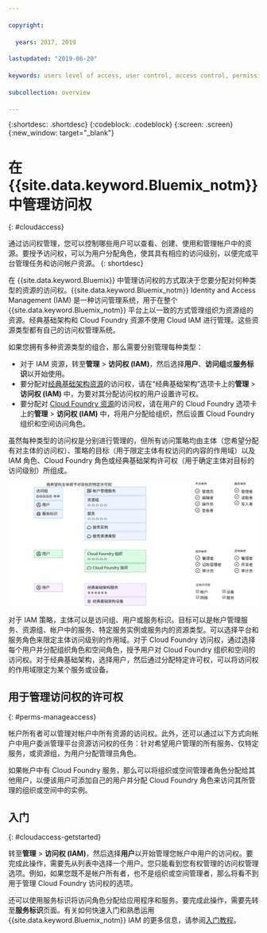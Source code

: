 ```yaml
---

copyright:

  years: 2017, 2019

lastupdated: "2019-06-20"

keywords: users level of access, user control, access control, permissions

subcollection: overview

---
```


{:shortdesc: .shortdesc}
{:codeblock: .codeblock}
{:screen: .screen}
{:new_window: target="_blank"}

# 在 {{site.data.keyword.Bluemix_notm}} 中管理访问权
{: #cloudaccess}

通过访问权管理，您可以控制哪些用户可以查看、创建、使用和管理帐户中的资源。要授予访问权，可以为用户分配角色，使其具有相应的访问级别，以便完成平台管理任务和访问帐户资源。
{: shortdesc}

在 {{site.data.keyword.Bluemix}} 中管理访问权的方式取决于您要分配对何种类型的资源的访问权。{{site.data.keyword.Bluemix_notm}} Identity and Access Management (IAM) 是一种访问管理系统，用于在整个 {{site.data.keyword.Bluemix_notm}} 平台上以一致的方式管理组织为资源组的资源。经典基础架构和 Cloud Foundry 资源不使用 Cloud IAM 进行管理。这些资源类型都有自己的访问权管理系统。 

如果您拥有多种资源类型的组合，那么需要分别管理每种类型：

* 对于 IAM 资源，转至**管理** &gt; **访问权 (IAM)**，然后选择**用户**、**访问组**或**服务标识**以开始使用。
* 要分配对[经典基础架构资源](/docs/iam?topic=iam-infrapermission)的访问权，请在“经典基础架构”选项卡上的**管理** > **访问权 (IAM)** 中，为要对其分配访问权的用户设置许可权。 
* 要分配对 [Cloud Foundry 资源](/docs/iam?topic=iam-cfaccess)的访问权，请在用户的 Cloud Foundry 选项卡上的**管理** > **访问权 (IAM)** 中，将用户分配给组织，然后设置 Cloud Foundry 组织和空间访问角色。

虽然每种类型的访问权是分别进行管理的，但所有访问策略均由主体（您希望分配有对主体的访问权）、策略的目标（用于限定主体有权访问的内容的作用域）以及 IAM 角色、Cloud Foundry 角色或经典基础架构许可权（用于确定主体对目标的访问级别）所组成。

![使用 IAM、Cloud Foundry 或经典基础架构许可权来访问管理策略。](images/access-management.svg "如何通过首先使用主题，选择目标，然后分配角色或许可权来分配策略")

对于 IAM 策略，主体可以是访问组、用户或服务标识。目标可以是帐户管理服务、资源组、帐户中的服务、特定服务实例或服务内的资源类型。可以选择平台和服务角色来限定主体访问级别的作用域。对于 Cloud Foundry 访问权，通过选择每个用户并分配组织角色和空间角色，授予用户对 Cloud Foundry 组织和空间的访问权。对于经典基础架构，选择用户，然后通过分配特定许可权，可以将访问权的作用域限定为某个服务或设备。

## 用于管理访问权的许可权
{: #perms-manageaccess}

帐户所有者可以管理对帐户中所有资源的访问权。此外，还可以通过以下方式向帐户中用户委派管理平台资源访问权的任务：针对希望用户管理的所有服务、仅特定服务，或资源组，为用户分配管理员角色。


如果帐户中有 Cloud Foundry 服务，那么可以将组织或空间管理者角色分配给其他用户，以便该用户可添加自己的用户并分配 Cloud Foundry 角色来访问其所管理的组织或空间中的实例。


## 入门
{: #cloudaccess-getstarted}

转至**管理** &gt; **访问权 (IAM)**，然后选择**用户**以开始管理您帐户中用户的访问权。要完成此操作，需要先从列表中选择一个用户。您只能看到您有权管理的访问权管理选项。例如，如果您既不是帐户所有者，也不是组织或空间管理者，那么将看不到用于管理 Cloud Foundry 访问权的选项。

还可以使用服务标识将访问角色分配给应用程序和服务。要完成此操作，需要先转至**服务标识**页面。有关如何快速入门和熟悉运用 {{site.data.keyword.Bluemix_notm}} IAM 的更多信息，请参阅[入门教程](/docs/iam?topic=iam-getstarted)。
